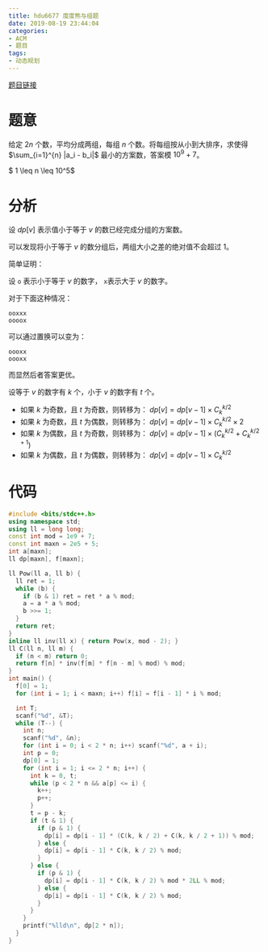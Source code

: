 ```yaml
---
title: hdu6677 度度熊与组题
date: 2019-08-19 23:44:04
categories:
- ACM
- 题目
tags:
- 动态规划
---
```


[题目链接](http://acm.hdu.edu.cn/showproblem.php?pid=6677)

# 题意

给定 $2n$ 个数，平均分成两组，每组 $n$ 个数。将每组按从小到大排序，求使得 $\sum_{i=1}^{n} |a_i - b_i|$ 最小的方案数，答案模 $10^9+7$。

$ 1 \leq n \leq 10^5$

# 分析

设 $dp[v]$  表示值小于等于 $v$ 的数已经完成分组的方案数。

可以发现将小于等于 $v$ 的数分组后，两组大小之差的绝对值不会超过 $1$。

简单证明：

设 `o` 表示小于等于 $v$ 的数字， `x`表示大于 $v$ 的数字。

对于下面这种情况：
```
ooxxx
oooox
```
可以通过置换可以变为：
```
oooxx
oooxx
```

而显然后者答案更优。

设等于 $v$ 的数字有 $k$ 个，小于 $v$ 的数字有 $t$ 个。

- 如果 $k$ 为奇数，且 $t$ 为奇数，则转移为： $dp[v] = dp[v-1] \times C_{k}^{k / 2}$
- 如果 $k$ 为奇数，且 $t$ 为偶数，则转移为： $dp[v] = dp[v-1] \times C_{k}^{k / 2} \times 2$
- 如果 $k$ 为偶数，且 $t$ 为奇数，则转移为： $dp[v] = dp[v-1] \times (C_{k}^{k / 2} + C_{k}^{k / 2 + 1})$
- 如果 $k$ 为偶数，且 $t$ 为偶数，则转移为： $dp[v] = dp[v-1] \times C_{k}^{k / 2}$

# 代码

```cpp
#include <bits/stdc++.h>
using namespace std;
using ll = long long;
const int mod = 1e9 + 7;
const int maxn = 2e5 + 5;
int a[maxn];
ll dp[maxn], f[maxn];

ll Pow(ll a, ll b) {
  ll ret = 1;
  while (b) {
    if (b & 1) ret = ret * a % mod;
    a = a * a % mod;
    b >>= 1;
  }
  return ret;
}
inline ll inv(ll x) { return Pow(x, mod - 2); }
ll C(ll n, ll m) {
  if (n < m) return 0;
  return f[n] * inv(f[m] * f[n - m] % mod) % mod;
}
int main() {
  f[0] = 1;
  for (int i = 1; i < maxn; i++) f[i] = f[i - 1] * i % mod;

  int T;
  scanf("%d", &T);
  while (T--) {
    int n;
    scanf("%d", &n);
    for (int i = 0; i < 2 * n; i++) scanf("%d", a + i);
    int p = 0;
    dp[0] = 1;
    for (int i = 1; i <= 2 * n; i++) {
      int k = 0, t;
      while (p < 2 * n && a[p] <= i) {
        k++;
        p++;
      }
      t = p - k;
      if (t & 1) {
        if (p & 1) {
          dp[i] = dp[i - 1] * (C(k, k / 2) + C(k, k / 2 + 1)) % mod;
        } else {
          dp[i] = dp[i - 1] * C(k, k / 2) % mod;
        }
      } else {
        if (p & 1) {
          dp[i] = dp[i - 1] * C(k, k / 2) % mod * 2LL % mod;
        } else {
          dp[i] = dp[i - 1] * C(k, k / 2) % mod;
        }
      }
    }
    printf("%lld\n", dp[2 * n]);
  }
}
```